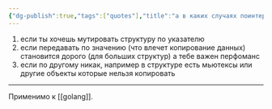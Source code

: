 ```yaml
---
{"dg-publish":true,"tags":["quotes"],"title":"а в каких случаях поинтер на структуру нужен?","date":"2022-06-04T11:09:00+03:00","modified_at":"2022-06-13T17:16:29+03:00","permalink":"/quotes/202206041109/","dgHomeLink":false,"dgPassFrontmatter":true}
---
```



1.  если ты хочешь мутировать структуру по указателю
2.  если передавать по значению (что влечет копирование данных) становится дорого (для больших структур) а тебе важен перфоманс
3.  если по другому никак, например в структуре есть мьютексы или другие объекты которые нельзя копировать

---

Применимо к [[golang]].

